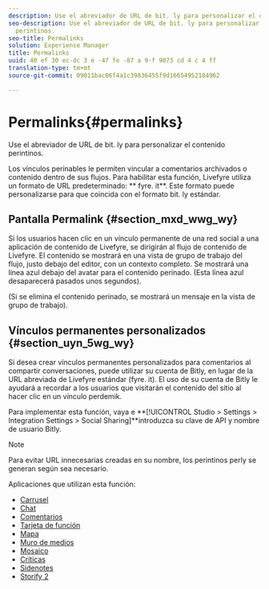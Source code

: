 ```yaml
---
description: Use el abreviador de URL de bit. ly para personalizar el contenido perintinos.
seo-description: Use el abreviador de URL de bit. ly para personalizar el contenido
  perintinos.
seo-title: Permalinks
solution: Experience Manager
title: Permalinks
uuid: 40 ef 30 ec-dc 3 e -47 fe -87 a 9-f 9073 cd 4 c 4 ff
translation-type: tm+mt
source-git-commit: 09011bac06f4a1c39836455f9d16654952184962

---
```



# Permalinks{#permalinks}

Use el abreviador de URL de bit. ly para personalizar el contenido perintinos.

Los vínculos perinables le permiten vincular a comentarios archivados o contenido dentro de sus flujos. Para habilitar esta función, Livefyre utiliza un formato de URL predeterminado: ** fyre. it**. Este formato puede personalizarse para que coincida con el formato bit. ly estándar.

## Pantalla Permalink {#section_mxd_wwg_wy}

Si los usuarios hacen clic en un vínculo permanente de una red social a una aplicación de contenido de Livefyre, se dirigirán al flujo de contenido de Livefyre. El contenido se mostrará en una vista de grupo de trabajo del flujo, justo debajo del editor, con un contexto completo. Se mostrará una línea azul debajo del avatar para el contenido perinado. (Esta línea azul desaparecerá pasados unos segundos).

(Si se elimina el contenido perinado, se mostrará un mensaje en la vista de grupo de trabajo).

## Vínculos permanentes personalizados {#section_uyn_5wg_wy}

Si desea crear vínculos permanentes personalizados para comentarios al compartir conversaciones, puede utilizar su cuenta de Bitly, en lugar de la URL abreviada de Livefyre estándar (fyre. it). El uso de su cuenta de Bitly le ayudará a recordar a los usuarios que visitarán el contenido del sitio al hacer clic en un vínculo perdemik.

Para implementar esta función, vaya e **[!UICONTROL Studio > Settings > Integration Settings > Social Sharing]**introduzca su clave de API y nombre de usuario Bitly.

>[!NOTE]
>
>Para evitar URL innecesarias creadas en su nombre, los perintinos perly se generan según sea necesario.

Aplicaciones que utilizan esta función:

* [Carrusel](/help/using/c-about-apps/c-carousel-app/c-carousel-app.md#c_carousel_app)
* [Chat](/help/using/c-about-apps/c-chat-app/c-chat-app.md#c_chat_app)
* [Comentarios](/help/using/c-about-apps/c-comments/c-comments.md)
* [Tarjeta de función](/help/using/c-about-apps/c-feature-card-app/c-feature-card-app.md#c_feature_card_app)
* [Mapa](/help/using/c-about-apps/c-map-app/c-map-app.md#c_map_app)
* [Muro de medios](/help/using/c-about-apps/c-media-wall-app/c-media-wall-app.md#c_media_wall_app)
* [Mosaico](/help/using/c-about-apps/c-mosaic-app/c-mosaic-app.md#c_mosaic_app)
* [Críticas](/help/using/c-about-apps/c-reviews-app/c-reviews-app.md#c_reviews_app)
* [Sidenotes](/help/using/c-about-apps/c-sidenotes-app/c-sidenotes-app.md#c_sidenotes_app)
* [Storify 2](/help/using/c-about-apps/c-storify2/c-storify2.md#c_storify2)

